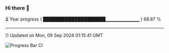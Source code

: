 ### Hi there 👋

⏳ Year progress { ████████████████████▁▁▁▁▁▁▁▁▁▁ } 68.87 %

---

⏰ Updated on Mon, 09 Sep 2024 01:15:41 GMT

![Progress Bar CI](https://github.com/liununu/liununu/workflows/Progress%20Bar%20CI/badge.svg)
